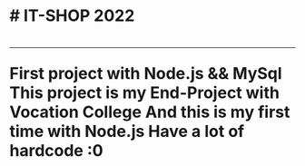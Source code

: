 <h1># IT-SHOP 2022<h1>
  <hr>
First project with Node.js && MySql 
This project is my End-Project with Vocation College 
And this is my first time with Node.js 
Have a lot of hardcode :0

